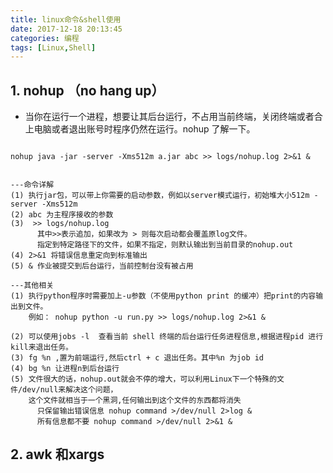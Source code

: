```yaml
---
title: linux命令&shell使用
date: 2017-12-18 20:13:45
categories: 编程
tags: [Linux,Shell]
---
```

## 1. nohup （no hang up）
- 当你在运行一个进程，想要让其后台运行，不占用当前终端，关闭终端或者合上电脑或者退出账号时程序仍然在运行。nohup 了解一下。

``` shell

nohup java -jar -server -Xms512m a.jar abc >> logs/nohup.log 2>&1 &


---命令详解
(1) 执行jar包，可以带上你需要的启动参数，例如以server模式运行，初始堆大小512m -server -Xms512m
(2) abc 为主程序接收的参数
(3)  >> logs/nohup.log  
      其中>>表示追加，如果改为 > 则每次启动都会覆盖原log文件。
      指定到特定路径下的文件，如果不指定，则默认输出到当前目录的nohup.out
(4) 2>&1 将错误信息重定向到标准输出
(5) & 作业被提交到后台运行，当前控制台没有被占用

---其他相关
(1) 执行python程序时需要加上-u参数（不使用python print 的缓冲）把print的内容输出到文件。
    例如： nohup python -u run.py >> logs/nohup.log 2>&1 &

(2) 可以使用jobs -l  查看当前 shell 终端的后台运行任务进程信息,根据进程pid 进行kill来退出任务。
(3) fg %n ,置为前端运行,然后ctrl + c 退出任务。其中%n 为job id
(4) bg %n 让进程n到后台运行
(5) 文件很大的话，nohup.out就会不停的增大，可以利用Linux下一个特殊的文件/dev/null来解决这个问题，
    这个文件就相当于一个黑洞,任何输出到这个文件的东西都将消失
      只保留输出错误信息 nohup command >/dev/null 2>log &
      所有信息都不要 nohup command >/dev/null 2>&1 &

 ```

##  2. awk 和xargs  

``` python

```
